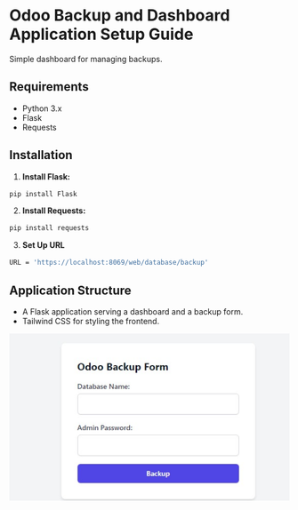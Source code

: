 # Odoo Backup and Dashboard Application Setup Guide

Simple dashboard for managing backups.

## Requirements

- Python 3.x
- Flask
- Requests

## Installation

1. **Install Flask:**

```bash
pip install Flask
```

2. **Install Requests:**

```bash
pip install requests
```

3. **Set Up URL**

```bash
URL = 'https://localhost:8069/web/database/backup'
```


## Application Structure

- A Flask application serving a dashboard and a backup form.
- Tailwind CSS for styling the frontend.

![Screenshot](https://github.com/tunahorse/Odoo_back_dashboard/blob/main/captures_chrome-capture-2024-1-16.png)

